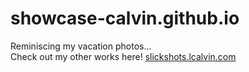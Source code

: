 # showcase-calvin.github.io
Reminiscing my vacation photos...  
Check out my other works here! [slickshots.lcalvin.com](https://slickshots.lcalvin.com)